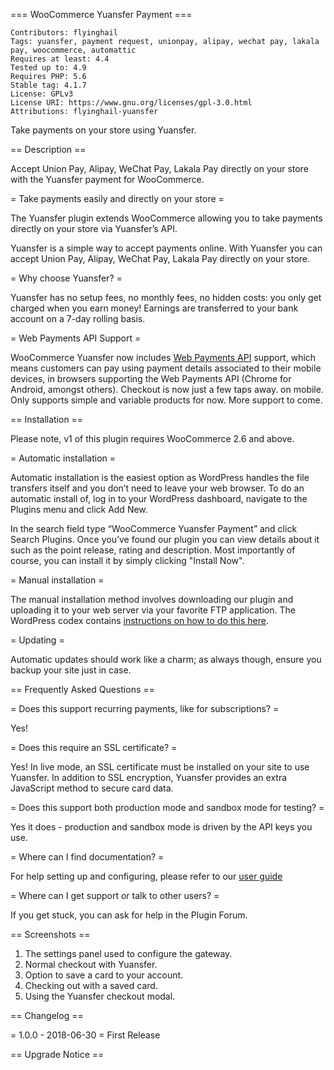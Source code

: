 === WooCommerce Yuansfer Payment ===

```
Contributors: flyinghail
Tags: yuansfer, payment request, unionpay, alipay, wechat pay, lakala pay, woocommerce, automattic
Requires at least: 4.4
Tested up to: 4.9
Requires PHP: 5.6
Stable tag: 4.1.7
License: GPLv3
License URI: https://www.gnu.org/licenses/gpl-3.0.html
Attributions: flyinghail-yuansfer
```

Take payments on your store using Yuansfer.

== Description ==

Accept Union Pay, Alipay, WeChat Pay, Lakala Pay directly on your store with the Yuansfer payment for WooCommerce.

= Take payments easily and directly on your store =

The Yuansfer plugin extends WooCommerce allowing you to take payments directly on your store via Yuansfer’s API.

Yuansfer is a simple way to accept payments online. With Yuansfer you can accept Union Pay, Alipay, WeChat Pay, Lakala Pay directly on your store.

= Why choose Yuansfer? =

Yuansfer has no setup fees, no monthly fees, no hidden costs: you only get charged when you earn money! Earnings are transferred to your bank account on a 7-day rolling basis.

= Web Payments API Support =

WooCommerce Yuansfer now includes [Web Payments API](https://www.w3.org/TR/payment-request/) support, which means customers can pay using payment details associated to their mobile devices, in browsers supporting the Web Payments API (Chrome for Android, amongst others). Checkout is now just a few taps away. on mobile. Only supports simple and variable products for now. More support to come.

== Installation ==

Please note, v1 of this plugin requires WooCommerce 2.6 and above.

= Automatic installation =

Automatic installation is the easiest option as WordPress handles the file transfers itself and you don’t need to leave your web browser. To
do an automatic install of, log in to your WordPress dashboard, navigate to the Plugins menu and click Add New.

In the search field type “WooCommerce Yuansfer Payment” and click Search Plugins. Once you’ve found our plugin you can view details about it such as the point release, rating and description. Most importantly of course, you can install it by simply clicking "Install Now".

= Manual installation =

The manual installation method involves downloading our plugin and uploading it to your web server via your favorite FTP application. The WordPress codex contains [instructions on how to do this here](http://codex.wordpress.org/Managing_Plugins#Manual_Plugin_Installation).

= Updating =

Automatic updates should work like a charm; as always though, ensure you backup your site just in case.

== Frequently Asked Questions ==

= Does this support recurring payments, like for subscriptions? =

Yes!

= Does this require an SSL certificate? =

Yes! In live mode, an SSL certificate must be installed on your site to use Yuansfer. In addition to SSL encryption, Yuansfer provides an extra JavaScript method to secure card data.

= Does this support both production mode and sandbox mode for testing? =

Yes it does - production and sandbox mode is driven by the API keys you use.

= Where can I find documentation? =

For help setting up and configuring, please refer to our [user guide](https://docs.yuansfer.com/)

= Where can I get support or talk to other users? =

If you get stuck, you can ask for help in the Plugin Forum.

== Screenshots ==

1. The settings panel used to configure the gateway.
2. Normal checkout with Yuansfer.
3. Option to save a card to your account.
4. Checking out with a saved card.
5. Using the Yuansfer checkout modal.

== Changelog ==

= 1.0.0 - 2018-06-30 =
First Release

== Upgrade Notice ==
